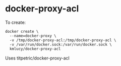 # docker-proxy-acl

To create:
```
docker create \
  --name=docker-proxy \
  -v /tmp/docker-proxy-acl:/tmp/docker-proxy-acl \
  -v /var/run/docker.sock:/var/run/docker.sock \
  kmlucy/docker-proxy-acl
```

Uses titpetric/docker-proxy-acl
